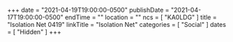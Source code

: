 +++
date = "2021-04-19T19:00:00-0500"
publishDate = "2021-04-17T19:00:00-0500"
endTime = ""
location = ""
ncs = [ "KA0LDG" ]
title = "Isolation Net 0419"
linkTitle = "Isolation Net"
categories = [ "Social" ]
dates = [ "Hidden" ]
+++
